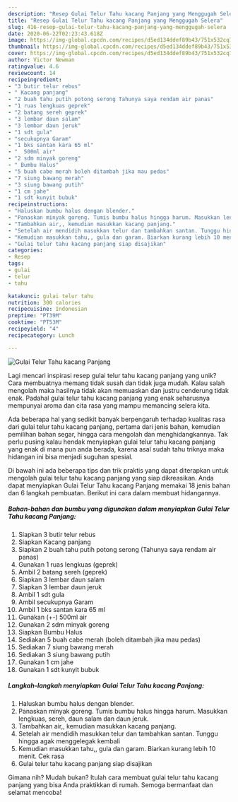 ```yaml
---
description: "Resep Gulai Telur Tahu kacang Panjang yang Menggugah Selera"
title: "Resep Gulai Telur Tahu kacang Panjang yang Menggugah Selera"
slug: 416-resep-gulai-telur-tahu-kacang-panjang-yang-menggugah-selera
date: 2020-06-22T02:23:43.618Z
image: https://img-global.cpcdn.com/recipes/d5ed134ddef89b43/751x532cq70/gulai-telur-tahu-kacang-panjang-foto-resep-utama.jpg
thumbnail: https://img-global.cpcdn.com/recipes/d5ed134ddef89b43/751x532cq70/gulai-telur-tahu-kacang-panjang-foto-resep-utama.jpg
cover: https://img-global.cpcdn.com/recipes/d5ed134ddef89b43/751x532cq70/gulai-telur-tahu-kacang-panjang-foto-resep-utama.jpg
author: Victor Newman
ratingvalue: 4.6
reviewcount: 14
recipeingredient:
- "3 butir telur rebus"
- " Kacang panjang"
- "2 buah tahu putih potong serong Tahunya saya rendam air panas"
- "1 ruas lengkuas geprek"
- "2 batang sereh geprek"
- "3 lembar daun salam"
- "3 lembar daun jeruk"
- "1 sdt gula"
- "secukupnya Garam"
- "1 bks santan kara 65 ml"
- "  500ml air"
- "2 sdm minyak goreng"
- " Bumbu Halus"
- "5 buah cabe merah boleh ditambah jika mau pedas"
- "7 siung bawang merah"
- "3 siung bawang putih"
- "1 cm jahe"
- "1 sdt kunyit bubuk"
recipeinstructions:
- "Haluskan bumbu halus dengan blender."
- "Panaskan minyak goreng. Tumis bumbu halus hingga harum. Masukkan lengkuas, sereh, daun salam dan daun jeruk."
- "Tambahkan air,, kemudian masukkan kacang panjang."
- "Setelah air mendidih masukkan telur dan tambahkan santan. Tunggu hingga agak menggelegak kembali"
- "Kemudian masukkan tahu,, gula dan garam. Biarkan kurang lebih 10 menit. Cek rasa"
- "Gulai telur tahu kacang panjang siap disajikan"
categories:
- Resep
tags:
- gulai
- telur
- tahu

katakunci: gulai telur tahu 
nutrition: 300 calories
recipecuisine: Indonesian
preptime: "PT39M"
cooktime: "PT53M"
recipeyield: "4"
recipecategory: Lunch

---
```



![Gulai Telur Tahu kacang Panjang](https://img-global.cpcdn.com/recipes/d5ed134ddef89b43/751x532cq70/gulai-telur-tahu-kacang-panjang-foto-resep-utama.jpg)

Lagi mencari inspirasi resep gulai telur tahu kacang panjang yang unik? Cara membuatnya memang tidak susah dan tidak juga mudah. Kalau salah mengolah maka hasilnya tidak akan memuaskan dan justru cenderung tidak enak. Padahal gulai telur tahu kacang panjang yang enak seharusnya mempunyai aroma dan cita rasa yang mampu memancing selera kita.

Ada beberapa hal yang sedikit banyak berpengaruh terhadap kualitas rasa dari gulai telur tahu kacang panjang, pertama dari jenis bahan, kemudian pemilihan bahan segar, hingga cara mengolah dan menghidangkannya. Tak perlu pusing kalau hendak menyiapkan gulai telur tahu kacang panjang yang enak di mana pun anda berada, karena asal sudah tahu triknya maka hidangan ini bisa menjadi suguhan spesial.




Di bawah ini ada beberapa tips dan trik praktis yang dapat diterapkan untuk mengolah gulai telur tahu kacang panjang yang siap dikreasikan. Anda dapat menyiapkan Gulai Telur Tahu kacang Panjang memakai 18 jenis bahan dan 6 langkah pembuatan. Berikut ini cara dalam membuat hidangannya.

<!--inarticleads1-->

##### Bahan-bahan dan bumbu yang digunakan dalam menyiapkan Gulai Telur Tahu kacang Panjang:

1. Siapkan 3 butir telur rebus
1. Siapkan  Kacang panjang
1. Siapkan 2 buah tahu putih potong serong (Tahunya saya rendam air panas)
1. Gunakan 1 ruas lengkuas (geprek)
1. Ambil 2 batang sereh (geprek)
1. Siapkan 3 lembar daun salam
1. Siapkan 3 lembar daun jeruk
1. Ambil 1 sdt gula
1. Ambil secukupnya Garam
1. Ambil 1 bks santan kara 65 ml
1. Gunakan  (+-) 500ml air
1. Gunakan 2 sdm minyak goreng
1. Siapkan  Bumbu Halus
1. Sediakan 5 buah cabe merah (boleh ditambah jika mau pedas)
1. Sediakan 7 siung bawang merah
1. Sediakan 3 siung bawang putih
1. Gunakan 1 cm jahe
1. Gunakan 1 sdt kunyit bubuk




<!--inarticleads2-->

##### Langkah-langkah menyiapkan Gulai Telur Tahu kacang Panjang:

1. Haluskan bumbu halus dengan blender.
1. Panaskan minyak goreng. Tumis bumbu halus hingga harum. Masukkan lengkuas, sereh, daun salam dan daun jeruk.
1. Tambahkan air,, kemudian masukkan kacang panjang.
1. Setelah air mendidih masukkan telur dan tambahkan santan. Tunggu hingga agak menggelegak kembali
1. Kemudian masukkan tahu,, gula dan garam. Biarkan kurang lebih 10 menit. Cek rasa
1. Gulai telur tahu kacang panjang siap disajikan




Gimana nih? Mudah bukan? Itulah cara membuat gulai telur tahu kacang panjang yang bisa Anda praktikkan di rumah. Semoga bermanfaat dan selamat mencoba!
